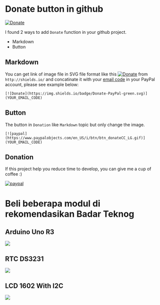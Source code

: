 # Donate button in github
[![Donate](https://img.shields.io/badge/Donate-PayPal-green.svg)](https://www.paypal.com/cgi-bin/webscr?cmd=_s-xclick&hosted_button_id=A8YE92K9QM7NA)

I found 2 ways to add `Donate` function in your github project.
- Markdown
- Button

## Markdown

You can get link of image file in SVG file format like this [![Donate](https://img.shields.io/badge/Donate-PayPal-green.svg)](https://www.paypal.com/cgi-bin/webscr?cmd=_s-xclick&hosted_button_id=A8YE92K9QM7NA) from `http://shields.io/`
and concatinate it with your [email code](https://developer.paypal.com/docs/classic/paypal-payments-standard/ht_create-pps-buttons/) in your PayPal account, please see example below:
```
[![Donate](https://img.shields.io/badge/Donate-PayPal-green.svg)](YOUR_EMAIL_CODE)
```

## Button

The button in `Donation` like `Markdown` topic but only change the image.
```
[![paypal](https://www.paypalobjects.com/en_US/i/btn/btn_donateCC_LG.gif)](YOUR_EMAIL_CODE)
```

## Donation
If this project help you reduce time to develop, you can give me a cup of coffee :) 

[![paypal](https://www.paypalobjects.com/en_US/i/btn/btn_donateCC_LG.gif)](https://www.paypal.com/cgi-bin/webscr?cmd=_s-xclick&hosted_button_id=A8YE92K9QM7NA)


# Beli beberapa modul di rekomendasikan Badar Teknog

## Arduino Uno R3
[![](https://cf.shopee.co.id/file/4e3b4c472d65ed54224bddadbc733a57)](https://shp.ee/pvkrkpb?smtt=0.0.9)


## RTC DS3231
[![](https://cf.shopee.co.id/file/9e5100b5df2d002b631911de61a947dc)](https://shp.ee/aqnjprb?smtt=0.0.9)



## LCD 1602 With I2C

[![](https://cf.shopee.co.id/file/40f05f76ca656d320eaa25e74bc51d22)](https://shp.ee/n72ba5b?smtt=0.0.9)



